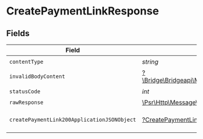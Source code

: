 # CreatePaymentLinkResponse


## Fields

| Field                                                                                                        | Type                                                                                                         | Required                                                                                                     | Description                                                                                                  |
| ------------------------------------------------------------------------------------------------------------ | ------------------------------------------------------------------------------------------------------------ | ------------------------------------------------------------------------------------------------------------ | ------------------------------------------------------------------------------------------------------------ |
| `contentType`                                                                                                | *string*                                                                                                     | :heavy_check_mark:                                                                                           | N/A                                                                                                          |
| `invalidBodyContent`                                                                                         | [?\Bridge\Bridgeapi\Models\Shared\InvalidBodyContent](../../models/shared/InvalidBodyContent.md)             | :heavy_minus_sign:                                                                                           | Invalid body content                                                                                         |
| `statusCode`                                                                                                 | *int*                                                                                                        | :heavy_check_mark:                                                                                           | N/A                                                                                                          |
| `rawResponse`                                                                                                | [\Psr\Http\Message\ResponseInterface](https://www.php-fig.org/psr/psr-7/#33-psrhttpmessageresponseinterface) | :heavy_minus_sign:                                                                                           | N/A                                                                                                          |
| `createPaymentLink200ApplicationJSONObject`                                                                  | [?CreatePaymentLink200ApplicationJSON](../../models/operations/CreatePaymentLink200ApplicationJSON.md)       | :heavy_minus_sign:                                                                                           | Successfully created a payment link                                                                          |